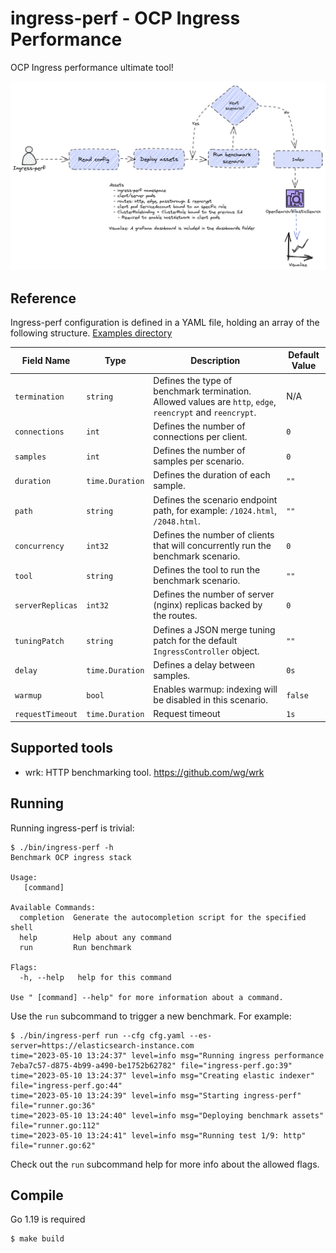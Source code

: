 # ingress-perf - OCP Ingress Performance

OCP Ingress performance ultimate tool!

![diagram](doc-assets/diagram.png)

## Reference

Ingress-perf configuration is defined in a YAML file, holding an array of the following structure. [Examples directory](./config)

| Field Name       | Type             | Description                                                                                              | Default Value |
|------------------|------------------|----------------------------------------------------------------------------------------------------------|---------------|
| `termination`    | `string`         | Defines the type of benchmark termination. Allowed values are `http`, `edge`, `reencrypt` and `reencrypt`. | N/A           |
| `connections`    | `int`            | Defines the number of connections per client.                                                            | `0`           |
| `samples`        | `int`            | Defines the number of samples per scenario.                                                              | `0`           |
| `duration`       | `time.Duration`  | Defines the duration of each sample.                                                                     | `""`          |
| `path`           | `string`         | Defines the scenario endpoint path, for example: `/1024.html`, `/2048.html`.                              | `""`          |
| `concurrency`    | `int32`          | Defines the number of clients that will concurrently run the benchmark scenario.                        | `0`           |
| `tool`           | `string`         | Defines the tool to run the benchmark scenario.                                                         | `""`          |
| `serverReplicas` | `int32`          | Defines the number of server (nginx) replicas backed by the routes.                                      | `0`           |
| `tuningPatch`    | `string`         | Defines a JSON merge tuning patch for the default `IngressController` object.                            | `""`          |
| `delay`          | `time.Duration`  | Defines a delay between samples.                                                                         | `0s`          |
| `warmup`         | `bool`           | Enables warmup: indexing will be disabled in this scenario.                                              | `false`       |
| `requestTimeout` | `time.Duration`  | Request timeout                                                                                          | `1s`       |

## Supported tools

- wrk: HTTP benchmarking tool. https://github.com/wg/wrk

## Running

Running ingress-perf is trivial:

```console
$ ./bin/ingress-perf -h
Benchmark OCP ingress stack

Usage:
   [command]

Available Commands:
  completion  Generate the autocompletion script for the specified shell
  help        Help about any command
  run         Run benchmark

Flags:
  -h, --help   help for this command

Use " [command] --help" for more information about a command.
```

Use the `run` subcommand to trigger a new benchmark. For example:

```console
$ ./bin/ingress-perf run --cfg cfg.yaml --es-server=https://elasticsearch-instance.com
time="2023-05-10 13:24:37" level=info msg="Running ingress performance 7eba7c57-d875-4b99-a490-be1752b62782" file="ingress-perf.go:39"
time="2023-05-10 13:24:37" level=info msg="Creating elastic indexer" file="ingress-perf.go:44"
time="2023-05-10 13:24:39" level=info msg="Starting ingress-perf" file="runner.go:36"
time="2023-05-10 13:24:40" level=info msg="Deploying benchmark assets" file="runner.go:112"
time="2023-05-10 13:24:41" level=info msg="Running test 1/9: http" file="runner.go:62"
```

Check out the `run` subcommand help for more info about the allowed flags.

## Compile

Go 1.19 is required

```console
$ make build
```
